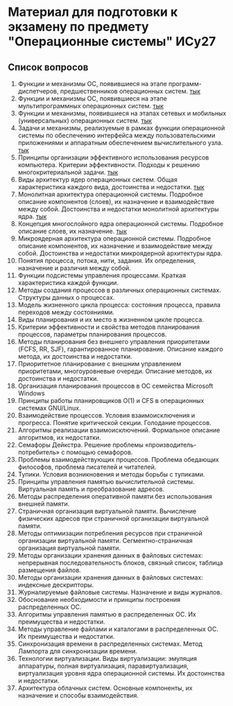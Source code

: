 # Материал для подготовки к экзамену по предмету "Операционные системы" ИСy27
## Список вопросов
1. Функции и механизмы ОС, появившиеся на этапе программ-диспетчеров, предшественников операционных систем. [тык](./tickets/Ticket%20№1.md)
2. Функции и механизмы ОС, появившиеся на этапе мультипрограммных операционных систем. [тык](./tickets/Ticket%20№2.md)
3. Функции и механизмы, появившиеся на этапах сетевых и мобильных (универсальных) операционных систем. [тык](./tickets/Ticket%20№3.md)
4. Задачи и механизмы, реализуемые в рамках функции операционной системы по обеспечению интерфейса между пользовательскими приложениями и аппаратным обеспечением вычислительного узла. [тык](./tickets/Ticket%20№4.md)
5. Принципы организации эффективного использования ресурсов компьютера. Критерии эффективности. Подходы к решению многокритериальной задачи. [тык](./tickets/Ticket%20№5.md)
6. Виды архитектур ядер операционных систем. Общая характеристика каждого вида, достоинства и недостатки. [тык](./tickets/Ticket%20№6.md)
7. Монолитная архитектура операционной системы. Подробное описание компонентов (слоев), их назначение и взаимодействие между собой. Достоинства и недостатки монолитной архитектуры ядра. [тык](./tickets/Ticket%20№7.md)
8. Концепция многослойного ядра операционной системы. Подробное описание слоев, их назначение. [тык](./tickets/Ticket%20№8.md)
9. Микроядерная архитектура операционной системы. Подробное описание компонентов, их назначение и взаимодействие между собой. Достоинства и недостатки микроядерной архитектуры ядра.  
10. Понятия процесса, потока, нити, задания. Их определения, назначение и различия между собой.  
11. Функции подсистемы управления процессами. Краткая характеристика каждой функции.  
12. Методы создания процессов в различных операционных системах. Структуры данных о процессах.  
13. Модель жизненного цикла процесса: состояния процесса, правила переходов между состояниями.  
14. Виды планирования и их место в жизненном цикле процесса.  
15. Критерии эффективности и свойства методов планирования процессов, параметры планирования процессов.  
16. Методы планирования без внешнего управления приоритетами (FCFS, RR, SJF), гарантированное планирование. Описание каждого метода, их достоинства и недостатки.  
17. Приоритетное планирование с внешним управлением приоритетами, многоуровневые очереди. Описание методов, их достоинства и недостатки.  
18. Организация планирования процессов в ОС семейства Microsoft Windows  
19. Принципы работы планировщиков O(1) и CFS в операционных системах GNU/Linux.  
20. Взаимодействие процессов. Условия взаимоисключения и прогресса. Понятие критической секции. Голодание процессов.  
21. Алгоритмы реализации взаимоисключений. Формальное описание алгоритмов, их недостатки.  
22. Семафоры Дейкстра. Решение проблемы «производитель-потребитель» с помощью семафоров.  
23. Проблемы взаимодействующих процессов. Проблема обедающих философов, проблема писателей и читателей.  
24. Тупики. Условия возникновения и методы борьбы с тупиками.  
25. Принципы управления памятью вычислительной системы. Виртуальная память и преобразование адресов.  
26. Методы распределения оперативной памяти без использования внешней памяти.  
27. Страничная организация виртуальной памяти. Вычисление физических адресов при страничной организации виртуальной памяти.  
28. Методы оптимизации потребления ресурсов при страничной организации виртуальной памяти. Сегментно-страничная организация виртуальной памяти.  
29. Методы организации хранения данных в файловых системах: непрерывная последовательность блоков, связный список, таблица размещения файлов.  
30. Методы организации хранения данных в файловых системах: индексные дескрипторы.  
31. Журналируемые файловые системы. Назначение и виды журналов.  
32. Обоснование необходимости и принципы построения распределенных ОС.  
33. Алгоритмы управления памятью в распределенных ОС. Их преимущества и недостатки.  
34. Методы управление файлами и каталогами в распределенных ОС. Их преимущества и недостатки.  
35. Синхронизация времени в распределенных системах. Метод Лампорта для синхронизации времени.  
36. Технологии виртуализации. Виды виртуализации: эмуляция аппаратуры, полная виртуализация, паравиртуализация, виртуализация уровня ядра операционной системы. Их достоинства и недостатки.  
37. Архитектура облачных систем. Основные компоненты, их назначение и способы взаимодействия.
